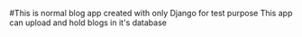 #This is normal blog app created with only Django for test purpose
This app can upload and hold blogs in it's database
